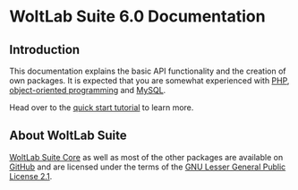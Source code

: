 # WoltLab Suite 6.0 Documentation

## Introduction

This documentation explains the basic API functionality and the creation of own packages. It is expected that you are somewhat experienced with [PHP](https://en.wikipedia.org/wiki/PHP), [object-oriented programming](https://en.wikipedia.org/wiki/Object-oriented_programming) and [MySQL](https://en.wikipedia.org/wiki/MySQL).

Head over to the [quick start tutorial](getting-started.md) to learn more.

## About WoltLab Suite

[WoltLab Suite Core](https://github.com/WoltLab/WCF) as well as most of the other packages are available on [GitHub](https://github.com/WoltLab) and are licensed under the terms of the [GNU Lesser General Public License 2.1](https://github.com/WoltLab/WCF/blob/master/LICENSE).
